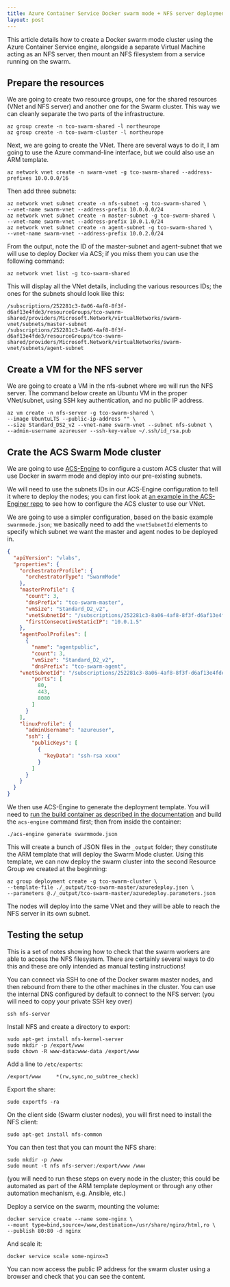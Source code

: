 ```yaml
---
title: Azure Container Service Docker swarm mode + NFS server deployment
layout: post
---
```


This article details how to create a Docker swarm mode cluster using the Azure Container Service engine, alongside a separate Virtual Machine acting as an NFS server, then mount an NFS filesystem from a service running on the swarm.

## Prepare the resources

We are going to create two resource groups, one for the shared resources (VNet and NFS server) and another one for the Swarm cluster. This way we can cleanly separate the two parts of the infrastructure.

```
az group create -n tco-swarm-shared -l northeurope
az group create -n tco-swarm-cluster -l northeurope
```

Next, we are going to create the VNet. There are several ways to do it, I am going to use the Azure command-line interface, but we could also use an ARM template.

```
az network vnet create -n swarm-vnet -g tco-swarm-shared --address-prefixes 10.0.0.0/16
```

Then add three subnets:

```
az network vnet subnet create -n nfs-subnet -g tco-swarm-shared \
--vnet-name swarm-vnet --address-prefix 10.0.0.0/24
az network vnet subnet create -n master-subnet -g tco-swarm-shared \
--vnet-name swarm-vnet --address-prefix 10.0.1.0/24
az network vnet subnet create -n agent-subnet -g tco-swarm-shared \
--vnet-name swarm-vnet --address-prefix 10.0.2.0/24
```

From the output, note the ID of the master-subnet and agent-subnet that we will use to deploy Docker via ACS; if you miss them you can use the following command:

```
az network vnet list -g tco-swarm-shared
```

This will display all the VNet details, including the various resources IDs; the ones for the subnets should look like this:

```
/subscriptions/252281c3-8a06-4af8-8f3f-d6af13e4fde3/resourceGroups/tco-swarm-shared/providers/Microsoft.Network/virtualNetworks/swarm-vnet/subnets/master-subnet
/subscriptions/252281c3-8a06-4af8-8f3f-d6af13e4fde3/resourceGroups/tco-swarm-shared/providers/Microsoft.Network/virtualNetworks/swarm-vnet/subnets/agent-subnet
```

## Create a VM for the NFS server

We are going to create a VM in the nfs-subnet where we will run the NFS server. The command below create an Ubuntu VM in the proper VNet/subnet, using SSH key authentication, and no public IP address.

```
az vm create -n nfs-server -g tco-swarm-shared \
--image UbuntuLTS --public-ip-address "" \
--size Standard_DS2_v2 --vnet-name swarm-vnet --subnet nfs-subnet \
--admin-username azureuser --ssh-key-value ~/.ssh/id_rsa.pub
```

## Crate the ACS Swarm Mode cluster

We are going to use [ACS-Engine](https://github.com/Azure/acs-engine) to configure a custom ACS cluster that will use Docker in swarm mode and deploy into our pre-existing subnets.

We will need to use the subnets IDs in our ACS-Engine configuration to tell it where to deploy the nodes; you can first look at [an example in the ACS-Enginer repo](https://github.com/Azure/acs-engine/blob/master/examples/vnet/swarmmodevnet.json) to see how to configure the ACS cluster to use our VNet.

We are going to use a simpler configuration, based on the basic example `swarmmode.json`; we basically need to add the `vnetSubnetId` elements to specify which subnet we want the master and agent nodes to be deployed in.

```json
{
  "apiVersion": "vlabs",
  "properties": {
    "orchestratorProfile": {
      "orchestratorType": "SwarmMode"
    },
    "masterProfile": {
      "count": 3,
      "dnsPrefix": "tco-swarm-master",
      "vmSize": "Standard_D2_v2",
      "vnetSubnetId": "/subscriptions/252281c3-8a06-4af8-8f3f-d6af13e4fde3/resourceGroups/tco-swarm-shared/providers/Microsoft.Network/virtualNetworks/swarm-vnet/subnets/master-subnet",
      "firstConsecutiveStaticIP": "10.0.1.5" 
    },
    "agentPoolProfiles": [
      {
        "name": "agentpublic",
        "count": 3,
        "vmSize": "Standard_D2_v2",
        "dnsPrefix": "tco-swarm-agent",
	"vnetSubnetId": "/subscriptions/252281c3-8a06-4af8-8f3f-d6af13e4fde3/resourceGroups/tco-swarm-shared/providers/Microsoft.Network/virtualNetworks/swarm-vnet/subnets/agent-subnet",
        "ports": [
          80,
          443,
          8080
        ]
      }
    ],
    "linuxProfile": {
      "adminUsername": "azureuser",
      "ssh": {
        "publicKeys": [
          {
            "keyData": "ssh-rsa xxxx"
          }
        ]
      }
    }
  }
}

```

We then use ACS-Engine to generate the deployment template. You will need to [run the build container as described in the documentation](https://github.com/Azure/acs-engine/blob/master/docs/acsengine.md) and build the `acs-engine` command first; then from inside the container:

```
./acs-engine generate swarmmode.json
```

This will create a bunch of JSON files in the `_output` folder; they constitute the ARM template that will deploy the Swarm Mode cluster. Using this template, we can now deploy the swarm cluster into the second Resource Group we created at the beginning:

```
az group deployment create -g tco-swarm-cluster \
--template-file ./_output/tco-swarm-master/azuredeploy.json \
--parameters @./_output/tco-swarm-master/azuredeploy.parameters.json
```

The nodes will deploy into the same VNet and they will be able to reach the NFS server in its own subnet.

## Testing the setup

This is a set of notes showing how to check that the swarm workers are able to access the NFS filesystem. There are certainly several ways to do this and these are only intended as manual testing instructions!

You can connect via SSH to one of the Docker swarm master nodes, and then rebound from there to the other machines in the cluster. You can use the internal DNS configured by default to connect to the NFS server: (you will need to copy your private SSH key over)

```
ssh nfs-server
```

Install NFS and create a directory to export:

```
sudo apt-get install nfs-kernel-server
sudo mkdir -p /export/www
sudo chown -R www-data:www-data /export/www
```

Add a line to `/etc/exports`:

```
/export/www     *(rw,sync,no_subtree_check)
```

Export the share:

```
sudo exportfs -ra
```

On the client side (Swarm cluster nodes), you will first need to install the NFS client:

```
sudo apt-get install nfs-common
```

You can then test that you can mount the NFS share:

```
sudo mkdir -p /www
sudo mount -t nfs nfs-server:/export/www /www
```

(you will need to run these steps on every node in the cluster; this could be automated as part of the ARM template deployment or through any other automation mechanism, e.g. Ansible, etc.)

Deploy a service on the swarm, mounting the volume:

```
docker service create --name some-nginx \
--mount type=bind,source=/www,destination=/usr/share/nginx/html,ro \
--publish 80:80 -d nginx
```

And scale it:

```
docker service scale some-nginx=3
```

You can now access the public IP address for the swarm cluster using a browser and check that you can see the content.
